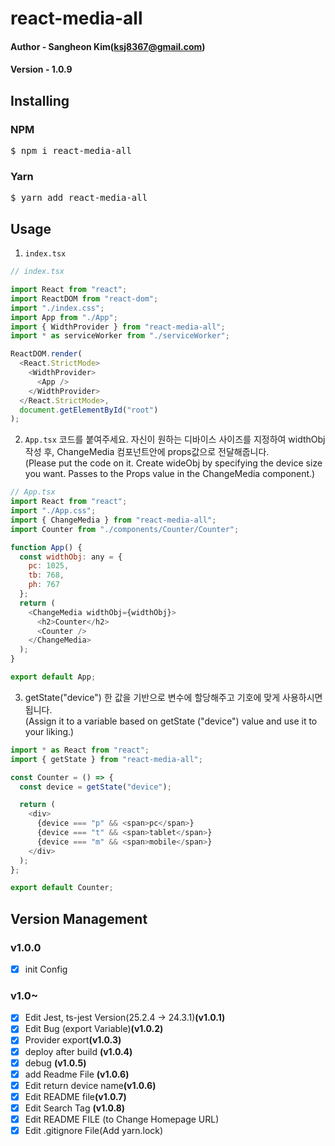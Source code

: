 # react-media-all

#### Author - Sangheon Kim(ksj8367@gmail.com)

#### Version - 1.0.9

## Installing

### NPM

  <pre>$ npm i react-media-all</pre>

### Yarn

  <pre>$ yarn add react-media-all</pre>

## Usage

1. <code>index.tsx</code>

```javascript
// index.tsx

import React from "react";
import ReactDOM from "react-dom";
import "./index.css";
import App from "./App";
import { WidthProvider } from "react-media-all";
import * as serviceWorker from "./serviceWorker";

ReactDOM.render(
  <React.StrictMode>
    <WidthProvider>
      <App />
    </WidthProvider>
  </React.StrictMode>,
  document.getElementById("root")
);
```

2. <code>App.tsx</code>
   코드를 붙여주세요. 자신이 원하는 디바이스 사이즈를 지정하여 widthObj 작성 후,
   ChangeMedia 컴포넌트안에 props값으로 전달해줍니다.<br />
   (Please put the code on it. Create wideObj by specifying the device size you want.
   Passes to the Props value in the ChangeMedia component.)

```javascript
// App.tsx
import React from "react";
import "./App.css";
import { ChangeMedia } from "react-media-all";
import Counter from "./components/Counter/Counter";

function App() {
  const widthObj: any = {
    pc: 1025,
    tb: 768,
    ph: 767
  };
  return (
    <ChangeMedia widthObj={widthObj}>
      <h2>Counter</h2>
      <Counter />
    </ChangeMedia>
  );
}

export default App;
```

3. getState("device") 한 값을 기반으로 변수에 할당해주고 기호에 맞게 사용하시면됩니다.<br />
   (Assign it to a variable based on getState ("device") value and use it to your liking.)

```javascript
import * as React from "react";
import { getState } from "react-media-all";

const Counter = () => {
  const device = getState("device");

  return (
    <div>
      {device === "p" && <span>pc</span>}
      {device === "t" && <span>tablet</span>}
      {device === "m" && <span>mobile</span>}
    </div>
  );
};

export default Counter;
```

## Version Management

### v1.0.0

- [x] init Config

### v1.0~

- [x] Edit Jest, ts-jest Version(25.2.4 -> 24.3.1)<b>(v1.0.1)</b>
- [x] Edit Bug (export Variable)<b>(v1.0.2)</b>
- [x] Provider export<b>(v1.0.3)</b>
- [x] deploy after build <b>(v1.0.4)</b>
- [x] debug <b>(v1.0.5)</b>
- [x] add Readme File <b>(v1.0.6)</b>
- [x] Edit return device name<b>(v1.0.6)</b>
- [x] Edit README file<b>(v1.0.7)</b>
- [x] Edit Search Tag <b>(v1.0.8)</b>
- [x] Edit README FILE (to Change Homepage URL)
- [x] Edit .gitignore File(Add yarn.lock)
